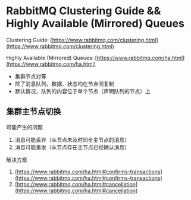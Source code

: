 # RabbitMQ Clustering Guide && Highly Available (Mirrored) Queues

Clustering Guide: [https://www.rabbitmq.com/clustering.html](https://www.rabbitmq.com/clustering.html)

Highly Available (Mirrored) Queues: [https://www.rabbitmq.com/ha.html](https://www.rabbitmq.com/ha.html)

- 集群节点对等
- 除了消息队列，数据、状态均在节点间复制
- 默认情况，队列的内容位于单个节点（声明队列的节点）上


## 集群主节点切换

可能产生的问题

1. 消息可能丢弃（从节点未及时同步主节点的消息）
2. 消息可能重发（从节点存在主节点已经确认消息）

解决方案

1. [https://www.rabbitmq.com/ha.html#confirms-transactions](https://www.rabbitmq.com/ha.html#confirms-transactions)
2. [https://www.rabbitmq.com/ha.html#cancellation](https://www.rabbitmq.com/ha.html#cancellation)
